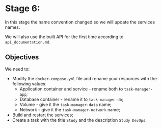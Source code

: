 # Stage 6:

In this stage the name convention changed so we will update the services names.

We will also use the built API for the first time according to `api_documentation.md`.

## Objectives

We need to:

- Modify the `docker-compose.yml` file and rename your resources with the following values:
  - Application container and service - rename both to `task-manager-app`;
  - Database container - rename it to `task-manager-db`;
  - Volume - give it the `task-manager-data` name;
  - Network - give it the `task-manager-network` name;
- Build and restart the services;
- Create a task with the title `Study` and the description `Study DevOps`.
